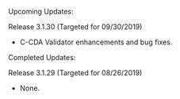 
Upcoming Updates:

Release 3.1.30 (Targeted for 09/30/2019)
* C-CDA Validator enhancements and bug fixes.

Completed Updates:

Release 3.1.29 (Targeted for 08/26/2019)
* None.
